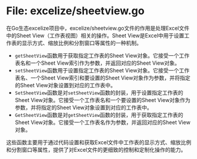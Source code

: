 # File: excelize/sheetview.go

在Go生态excelize项目中，excelize/sheetview.go文件的作用是处理Excel文件中的Sheet View（工作表视图）相关的操作。Sheet View是Excel中用于设置工作表的显示方式、缩放比例和分割窗口等属性的一种机制。

- `getSheetView`函数用于获取指定工作表的Sheet View对象。它接受一个工作表名和一个Sheet View索引作为参数，并返回对应的Sheet View对象。
- `setSheetView`函数用于设置指定工作表的Sheet View对象。它接受一个工作表名、一个Sheet View索引和要设置的Sheet View对象作为参数，并将指定的Sheet View对象设置到对应的工作表中。
- `SetSheetView`函数是对`setSheetView`函数的封装，用于设置指定工作表的Sheet View对象。它接受一个工作表名和一个要设置的Sheet View对象作为参数，并将指定的Sheet View对象设置到对应的工作表中。
- `GetSheetView`函数是对`getSheetView`函数的封装，用于获取指定工作表的Sheet View对象。它接受一个工作表名作为参数，并返回对应的Sheet View对象。

这些函数主要用于通过代码设置和获取Excel文件中工作表的显示方式、缩放比例和分割窗口等属性，提供了对Excel文件的更细致的控制和定制化操作的能力。

